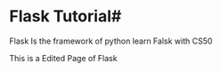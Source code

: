 # Flask Tutorial#

Flask Is the framework of python learn Falsk with CS50

This is a Edited Page of Flask